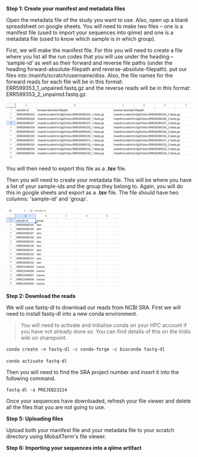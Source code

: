 **Step 1: Create your manifest and metadata files**

Open the metadata file of the study you want to use. Also, open up a blank spreadsheet on google sheets. You will need to make two files – one is a manifest file (used to import your sequences into qiime) and one is a metadata file (used to know which sample is in which group). 

First, we will make the manifest file. For this you will need to create a file where you list all the run codes that you will use under the heading – ‘sample-id’ as well as their forward and reverse file paths (under the heading forward-absolute-filepath and reverse-absolute-filepath).  put our files into /mainfs/scratch/username/diss. Also, the file names for the forward reads for each file will be in this format: ERR599353_1_unpaired.fastq.gz and the reverse reads will be in this format: ERR599353_2_unpaired.fastq.gz.

![Manifest Example](images/manifestfile_example.png)

You will then need to export this file as a **.tsv** file.

Then you will need to create your metadata file. This will be where you have a list of your sample-ids and the group they belong to. Again, you will do this in google sheets and export as a **.tsv** file. The file should have two columns: 'sample-id' and 'group'.

![Metadata Example](images/metadatafile_example.png)

**Step 2: Download the reads**

We will use fastq-dl to download our reads from NCBI SRA. First we will need to install fastq-dl into a new conda environment.
> You will need to activate and initialise conda on your HPC account if you have not already done so. You can find details of this on the Iridis wiki on sharepoint. 
```
conda create -n fastq-dl -c conda-forge -c bioconda fastq-dl

conda activate fastq-dl
```
Then you will need to find the SRA project number and insert it into the following command.
```
fastq-dl -a PREJEB23224
```

Once your sequences have downloaded, refresh your file viewer and delete all the files that you are not going to use.

**Step 5: Uploading files**

Upload both your manifest file and your metadata file to your scratch directory using MobaXTerm's file viewer. 

**Step 6: Importing your sequences into a qiime artifact**


